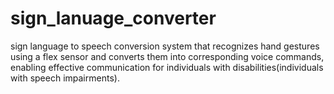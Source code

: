 # sign_lanuage_converter
sign language to speech conversion system that recognizes hand gestures using a flex sensor and converts them into corresponding voice commands, enabling effective communication for individuals with disabilities(individuals with speech impairments).

